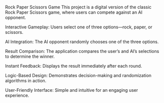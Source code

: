 Rock Paper Scissors Game
This project is a digital version of the classic Rock Paper Scissors game, where users can compete against an AI opponent.

Interactive Gameplay: Users select one of three options—rock, paper, or scissors.

AI Integration: The AI opponent randomly chooses one of the three options.

Result Comparison: The application compares the user’s and AI’s selections to determine the winner.

Instant Feedback: Displays the result immediately after each round.

Logic-Based Design: Demonstrates decision-making and randomization algorithms in action.

User-Friendly Interface: Simple and intuitive for an engaging user experience.